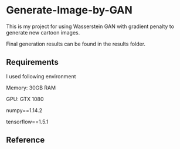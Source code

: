 # Generate-Image-by-GAN
This is my project for using Wasserstein GAN with gradient penalty to generate new cartoon images.

Final generation results can be found in the results folder.

## Requirements
I used following environment

Memory: 30GB RAM

GPU: GTX 1080

numpy==1.14.2

tensorflow==1.5.1

## Reference



